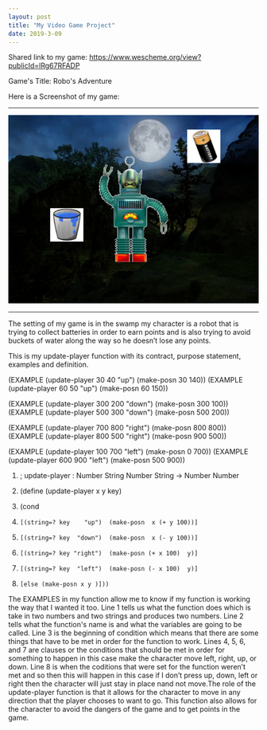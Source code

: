 ```yaml
---
layout: post
title: "My Video Game Project"
date: 2019-3-09
---
```


Shared link to my game:
https://www.wescheme.org/view?publicId=lRg67RFADP

Game's Title: 
Robo's Adventure
 
 Here is a Screenshot of my game:
 * * *
![MyGame](/images/image.png)
* * *
 
 
  The setting of my game is in the swamp my character is a robot that is trying to collect batteries in order to earn points and is also trying to avoid buckets of water along the way so he doesn’t lose any points.

This is my update-player function with its contract, purpose statement, examples and definition. 

(EXAMPLE (update-player   30 40 "up")  (make-posn 30 140))
(EXAMPLE (update-player   60 50 "up")  (make-posn 60 150))

(EXAMPLE (update-player 300 200 "down") (make-posn 300 100))
(EXAMPLE (update-player 500 300 "down") (make-posn 500 200))

(EXAMPLE (update-player 700 800 "right") (make-posn 800 800))
(EXAMPLE (update-player 800 500 "right") (make-posn 900 500))

(EXAMPLE (update-player 100 700 "left") (make-posn  0 700))
(EXAMPLE (update-player 600 900 "left") (make-posn 500 900))

1. ; update-player : Number String Number String -> Number Number

2. (define (update-player x y key) 
3.   (cond
4.     [(string=? key    "up")  (make-posn  x (+ y 100))]
5.     [(string=? key  "down")  (make-posn  x (- y 100))]
6.     [(string=? key "right")  (make-posn (+ x 100)  y)]
7.     [(string=? key  "left")  (make-posn (- x 100)  y)]
8.     [else (make-posn x y )]))

  
  The EXAMPLES in my function allow me to know if my function is working the way that I wanted it too. Line 1 tells us what the function does which is take in two numbers and two strings and produces two numbers. Line 2 tells what the function's name is and what the variables are going to be called. Line 3 is the beginning of condition which means that there are some things that have to be met in order for the function to work. Lines 4, 5, 6, and 7 are clauses or the conditions that should be met in order for something to happen in this case make the character move left, right, up, or down. Line 8 is when the coditions that were set for the function weren’t met and so then this will happen in this case if I don’t press up, down, left or right then the character will just stay in place nand not move.The role of the update-player function is that it allows for the character to move in any direction that the player chooses to want to go. This function also allows for the character to avoid the dangers of the game and to get points in the game.
